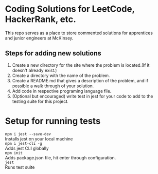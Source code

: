 # Coding Solutions for LeetCode, HackerRank, etc.

This repo serves as a place to store commented solutions for apprentices and junior engineers at McKinsey. 

## Steps for adding new solutions

1. Create a new directory for the site where the problem is located.(If it doesn't already exist.)
2. Create a directory with the name of the problem.
3. Create a README.md that gives a description of the problem, and if possible a walk through of your solution.
4. Add code in respective programing language file.
5. (Optional but encouraged) write test in jest for your code to add to the testing suite for this project. 

# Setup for running tests

```npm i jest --save-dev``` <br />
Installs jest on your local machine <br />
```npm i jest-cli -g``` <br />
Adds jest CLI globally <br />
```npm init``` <br />
Adds package.json file, hit enter through configuration. <br />
```jest``` <br />
Runs test suite <br />


